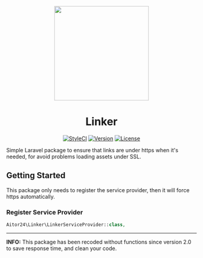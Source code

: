 <p align="center"><img height="250" src="http://i.imgur.com/UtTIlBO.png"></p>

<h1 align="center">Linker</h1>

<p align="center">
    <a href="https://styleci.io/repos/76742350"><img src="https://styleci.io/repos/76742350/shield?style=flat&branch=master" alt="StyleCI"></a>
    <a href="https://github.com/24aitor/Linker/releases"><img src="https://poser.pugx.org/aitor24/linker/v/stable.svg" alt="Version"></a>
    <a href="https://raw.githubusercontent.com/24aitor/linker/master/LICENSE"><img src="https://poser.pugx.org/aitor24/linker/license.svg" alt="License"></a>
</p>


Simple Laravel package to ensure that links are under https when it's needed, for avoid problems loading assets under SSL.

## Getting Started

This package only needs to register the service provider, then it will force https automatically.

### Register Service Provider

```php
Aitor24\Linker\LinkerServiceProvider::class,
```

<hr>

**INFO:** This package has been recoded without functions since version 2.0 to save response time, and clean your code.
